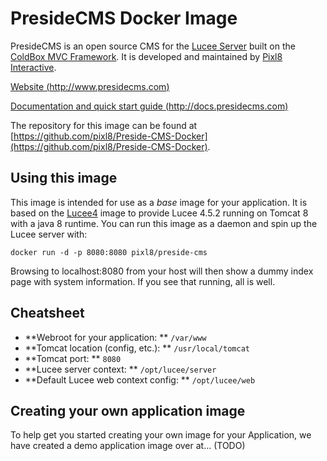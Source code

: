 # PresideCMS Docker Image

PresideCMS is an open source CMS for the [Lucee Server](http://luc.ee) built on the [ColdBox MVC Framework](http://www.coldbox.org). It is developed and maintained by [Pixl8 Interactive](http://www.pixl8.co.uk).

[Website (http://www.presidecms.com)](http://www.presidecms.com)

[Documentation and quick start guide (http://docs.presidecms.com)](http://docs.presidecms.com)

The repository for this image can be found at [https://github.com/pixl8/Preside-CMS-Docker](https://github.com/pixl8/Preside-CMS-Docker).

## Using this image

This image is intended for use as a _base_ image for your application. It is based on the [Lucee4](https://hub.docker.com/r/lucee/lucee4/) image to provide Lucee 4.5.2 running on Tomcat 8 with a java 8 runtime. You can run this image as a daemon and spin up the Lucee server with:

```
docker run -d -p 8080:8080 pixl8/preside-cms
```

Browsing to localhost:8080 from your host will then show a dummy index page with system information. If you see that running, all is well.

## Cheatsheet

* **Webroot for your application: ** `/var/www`
* **Tomcat location (config, etc.): ** `/usr/local/tomcat`
* **Tomcat port: ** `8080`
* **Lucee server context: ** `/opt/lucee/server`
* **Default Lucee web context config: ** `/opt/lucee/web`

## Creating your own application image

To help get you started creating your own image for your Application, we have created a demo application image over at... (TODO)